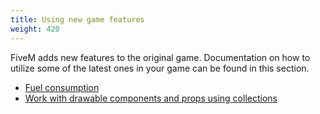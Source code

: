```yaml
---
title: Using new game features
weight: 420
---
```


FiveM adds new features to the original game. Documentation on how to utilize some of the latest ones in your game can be found in this section.

- [Fuel consumption](/docs/scripting-manual/using-new-game-features/fuel-consumption)
- [Work with drawable components and props using collections](/docs/scripting-manual/using-new-game-features/collection-based-natives)
